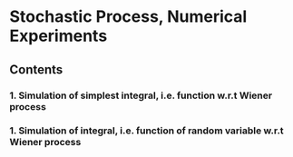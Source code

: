 # Stochastic Process, Numerical Experiments

## Contents

### 1. Simulation of simplest integral, i.e. function w.r.t Wiener process
### 1. Simulation of integral, i.e. function of random variable w.r.t Wiener process
